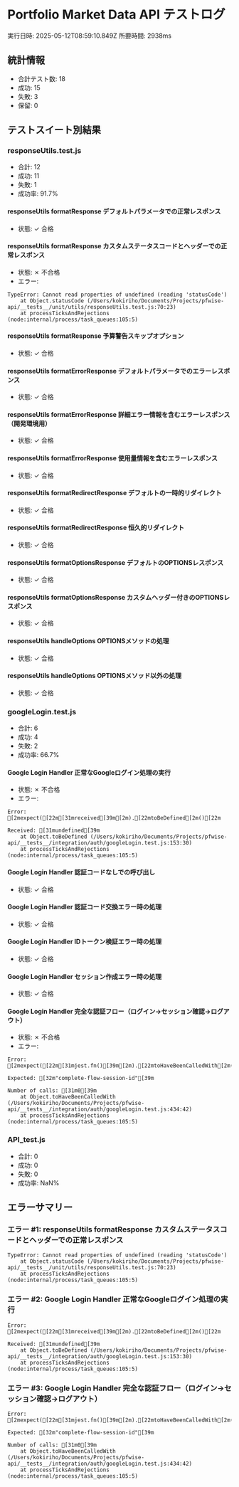 
# Portfolio Market Data API テストログ
実行日時: 2025-05-12T08:59:10.849Z
所要時間: 2938ms

## 統計情報
- 合計テスト数: 18
- 成功: 15
- 失敗: 3
- 保留: 0

## テストスイート別結果

### responseUtils.test.js
- 合計: 12
- 成功: 11
- 失敗: 1
- 成功率: 91.7%


#### responseUtils formatResponse デフォルトパラメータでの正常レスポンス
- 状態: ✓ 合格


#### responseUtils formatResponse カスタムステータスコードとヘッダーでの正常レスポンス
- 状態: ✗ 不合格
- エラー:
```
TypeError: Cannot read properties of undefined (reading 'statusCode')
    at Object.statusCode (/Users/kokiriho/Documents/Projects/pfwise-api/__tests__/unit/utils/responseUtils.test.js:70:23)
    at processTicksAndRejections (node:internal/process/task_queues:105:5)
```

#### responseUtils formatResponse 予算警告スキップオプション
- 状態: ✓ 合格


#### responseUtils formatErrorResponse デフォルトパラメータでのエラーレスポンス
- 状態: ✓ 合格


#### responseUtils formatErrorResponse 詳細エラー情報を含むエラーレスポンス（開発環境用）
- 状態: ✓ 合格


#### responseUtils formatErrorResponse 使用量情報を含むエラーレスポンス
- 状態: ✓ 合格


#### responseUtils formatRedirectResponse デフォルトの一時的リダイレクト
- 状態: ✓ 合格


#### responseUtils formatRedirectResponse 恒久的リダイレクト
- 状態: ✓ 合格


#### responseUtils formatOptionsResponse デフォルトのOPTIONSレスポンス
- 状態: ✓ 合格


#### responseUtils formatOptionsResponse カスタムヘッダー付きのOPTIONSレスポンス
- 状態: ✓ 合格


#### responseUtils handleOptions OPTIONSメソッドの処理
- 状態: ✓ 合格


#### responseUtils handleOptions OPTIONSメソッド以外の処理
- 状態: ✓ 合格



### googleLogin.test.js
- 合計: 6
- 成功: 4
- 失敗: 2
- 成功率: 66.7%


#### Google Login Handler 正常なGoogleログイン処理の実行
- 状態: ✗ 不合格
- エラー:
```
Error: [2mexpect([22m[31mreceived[39m[2m).[22mtoBeDefined[2m()[22m

Received: [31mundefined[39m
    at Object.toBeDefined (/Users/kokiriho/Documents/Projects/pfwise-api/__tests__/integration/auth/googleLogin.test.js:153:30)
    at processTicksAndRejections (node:internal/process/task_queues:105:5)
```

#### Google Login Handler 認証コードなしでの呼び出し
- 状態: ✓ 合格


#### Google Login Handler 認証コード交換エラー時の処理
- 状態: ✓ 合格


#### Google Login Handler IDトークン検証エラー時の処理
- 状態: ✓ 合格


#### Google Login Handler セッション作成エラー時の処理
- 状態: ✓ 合格


#### Google Login Handler 完全な認証フロー（ログイン→セッション確認→ログアウト）
- 状態: ✗ 不合格
- エラー:
```
Error: [2mexpect([22m[31mjest.fn()[39m[2m).[22mtoHaveBeenCalledWith[2m([22m[32m...expected[39m[2m)[22m

Expected: [32m"complete-flow-session-id"[39m

Number of calls: [31m0[39m
    at Object.toHaveBeenCalledWith (/Users/kokiriho/Documents/Projects/pfwise-api/__tests__/integration/auth/googleLogin.test.js:434:42)
    at processTicksAndRejections (node:internal/process/task_queues:105:5)
```


### API_test.js
- 合計: 0
- 成功: 0
- 失敗: 0
- 成功率: NaN%




## エラーサマリー

### エラー #1: responseUtils formatResponse カスタムステータスコードとヘッダーでの正常レスポンス
```
TypeError: Cannot read properties of undefined (reading 'statusCode')
    at Object.statusCode (/Users/kokiriho/Documents/Projects/pfwise-api/__tests__/unit/utils/responseUtils.test.js:70:23)
    at processTicksAndRejections (node:internal/process/task_queues:105:5)
```

### エラー #2: Google Login Handler 正常なGoogleログイン処理の実行
```
Error: [2mexpect([22m[31mreceived[39m[2m).[22mtoBeDefined[2m()[22m

Received: [31mundefined[39m
    at Object.toBeDefined (/Users/kokiriho/Documents/Projects/pfwise-api/__tests__/integration/auth/googleLogin.test.js:153:30)
    at processTicksAndRejections (node:internal/process/task_queues:105:5)
```

### エラー #3: Google Login Handler 完全な認証フロー（ログイン→セッション確認→ログアウト）
```
Error: [2mexpect([22m[31mjest.fn()[39m[2m).[22mtoHaveBeenCalledWith[2m([22m[32m...expected[39m[2m)[22m

Expected: [32m"complete-flow-session-id"[39m

Number of calls: [31m0[39m
    at Object.toHaveBeenCalledWith (/Users/kokiriho/Documents/Projects/pfwise-api/__tests__/integration/auth/googleLogin.test.js:434:42)
    at processTicksAndRejections (node:internal/process/task_queues:105:5)
```

    